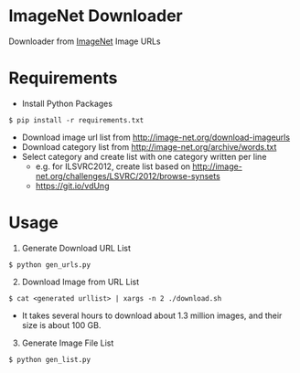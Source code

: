 # ImageNet Downloader

Downloader from [ImageNet](http://image-net.org/) Image URLs

# Requirements

* Install Python Packages

```
$ pip install -r requirements.txt
```

* Download image url list from http://image-net.org/download-imageurls
* Download category list from http://image-net.org/archive/words.txt
* Select category and create list with one category written per line
  * e.g. for ILSVRC2012, create list based on http://image-net.org/challenges/LSVRC/2012/browse-synsets
  * https://git.io/vdUng

# Usage

1. Generate Download URL List

```
$ python gen_urls.py
```

2. Download Image from URL List

```
$ cat <generated urllist> | xargs -n 2 ./download.sh
```

  * It takes several hours to download about 1.3 million images, and their size is about 100 GB.

3. Generate Image File List

```
$ python gen_list.py
```